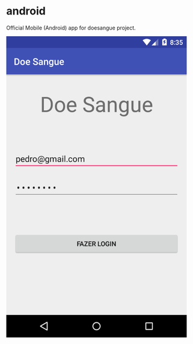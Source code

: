 # android
Official Mobile (Android) app for doesangue project.

<img src="/screenshots/device-2017-10-06-013527.png" width="480" height="800" />